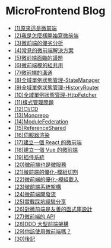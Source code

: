 # MicroFrontend Blog

- [(1)原來這是微前端](<./(1)原來這是微前端.md>)
- [(2)我是怎麼樣開始寫微前端](<./(2)我是怎麼樣開始寫微前端.md>)
- [(3)微前端的優劣分析](<./(3)微前端的優劣分析.md>)
- [(4)常見的微前端解決方案](<./(4)常見的微前端解決方案.md>)
- [(5)微前端面臨的議題](<./(5)微前端面臨的議題.md>)
- [(6)微前端模的組共用](<./(6)微前端模的組共用.md>)
- [(7)微前端的溝通](<./(7)微前端的溝通.md>)
- [(8)全域單例狀態管理-StateManager](<./(8)全域單例狀態管理-StateManager.md>)
- [(9)全域單例狀態管理-HistoryRouter](<./(9)全域單例狀態管理-HistoryRouter.md>)
- [(10)全域單例狀態管理-HttpFetcher](<./(10)全域單例狀態管理-HttpFetcher.md>)
- [(11)樣式管理問題](<./(11)樣式管理問題.md>)
- [(12)CI/CD](<./(12)CI&CD.md>)
- [(13)Monorepo](<./(13)Monorepo.md>)
- [(14)ModuleFederation](<./(14)ModuleFederation.md>)
- [(15)ReferenceShared](<./(15)ReferenceShared.md>)
- [(16)伺服器渲染](<./(16)伺服器渲染.md>)
- [(17)建立一個 React 的微前端](<./(17)建立一個React的微前端.md>)
- [(18)建立一個 Vue 的微前端](<./(18)建立一個Vue的微前端.md>)
- [(19)插件系統](<./(19)插件系統.md>)
- [(20)微前端也是微服務](<./(21)微前端也是微服務.md>)
- [(21)微前端的優化-模組切割](<./(22)微前端的優化-模組切割.md>)
- [(22)微前端的優化-模組載入](<./(22)微前端的優化-模組載入.md>)
- [(23)微前端系統架構](<./(23)微前端系統架構.md>)
- [(24)微前端開發流](<./(24)微前端開發流.md>)
- [(25)實戰踩坑經驗分享](<./(25)實戰踩坑經驗分享.md>)
- [(26)對微前端是友善的函式庫設計](<./(26)對微前端是友善的函式庫設計.md>)
- [(27)微前端的 API](<./(27)微前端的API.md>)
- [(28)DDD 大型前端架構](<./(28)DDD大型前端架構.md>)
- [(29)你該使用微前端嗎？](<./(29)你該使用微前端嗎.md>)
- [(30)後記](<./(30)後記.md>)
